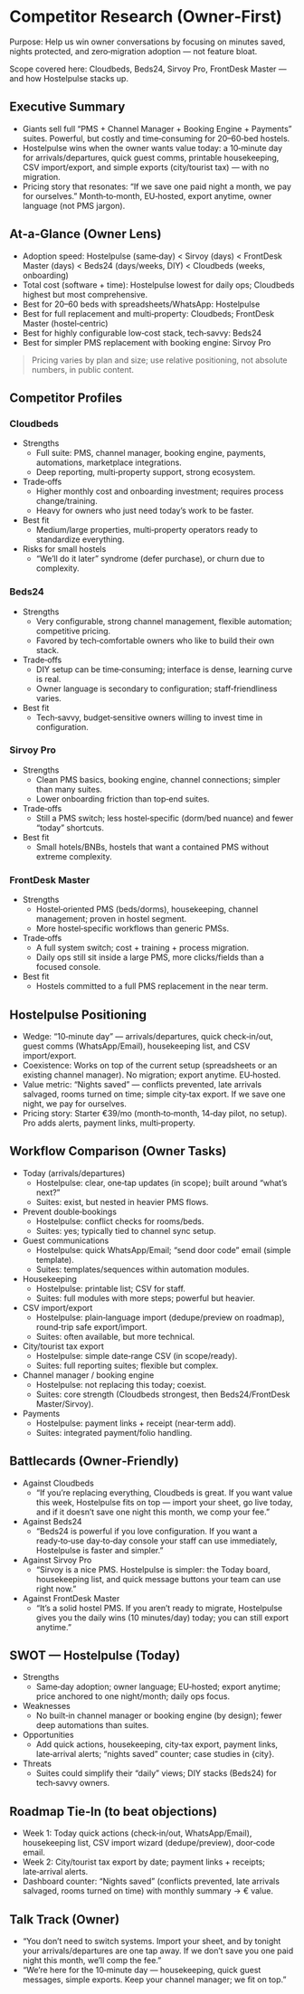 # Competitor Research (Owner‑First)

Purpose: Help us win owner conversations by focusing on minutes saved, nights protected, and zero‑migration adoption — not feature bloat.

Scope covered here: Cloudbeds, Beds24, Sirvoy Pro, FrontDesk Master — and how Hostelpulse stacks up.

## Executive Summary

- Giants sell full “PMS + Channel Manager + Booking Engine + Payments” suites. Powerful, but costly and time‑consuming for 20–60‑bed hostels.
- Hostelpulse wins when the owner wants value today: a 10‑minute day for arrivals/departures, quick guest comms, printable housekeeping, CSV import/export, and simple exports (city/tourist tax) — with no migration.
- Pricing story that resonates: “If we save one paid night a month, we pay for ourselves.” Month‑to‑month, EU‑hosted, export anytime, owner language (not PMS jargon).

## At‑a‑Glance (Owner Lens)

- Adoption speed: Hostelpulse (same‑day) < Sirvoy (days) < FrontDesk Master (days) < Beds24 (days/weeks, DIY) < Cloudbeds (weeks, onboarding)
- Total cost (software + time): Hostelpulse lowest for daily ops; Cloudbeds highest but most comprehensive.
- Best for 20–60 beds with spreadsheets/WhatsApp: Hostelpulse
- Best for full replacement and multi‑property: Cloudbeds; FrontDesk Master (hostel‑centric)
- Best for highly configurable low‑cost stack, tech‑savvy: Beds24
- Best for simpler PMS replacement with booking engine: Sirvoy Pro

> Pricing varies by plan and size; use relative positioning, not absolute numbers, in public content.

## Competitor Profiles

### Cloudbeds
- Strengths
  - Full suite: PMS, channel manager, booking engine, payments, automations, marketplace integrations.
  - Deep reporting, multi‑property support, strong ecosystem.
- Trade‑offs
  - Higher monthly cost and onboarding investment; requires process change/training.
  - Heavy for owners who just need today’s work to be faster.
- Best fit
  - Medium/large properties, multi‑property operators ready to standardize everything.
- Risks for small hostels
  - “We’ll do it later” syndrome (defer purchase), or churn due to complexity.

### Beds24
- Strengths
  - Very configurable, strong channel management, flexible automation; competitive pricing.
  - Favored by tech‑comfortable owners who like to build their own stack.
- Trade‑offs
  - DIY setup can be time‑consuming; interface is dense, learning curve is real.
  - Owner language is secondary to configuration; staff‑friendliness varies.
- Best fit
  - Tech‑savvy, budget‑sensitive owners willing to invest time in configuration.

### Sirvoy Pro
- Strengths
  - Clean PMS basics, booking engine, channel connections; simpler than many suites.
  - Lower onboarding friction than top‑end suites.
- Trade‑offs
  - Still a PMS switch; less hostel‑specific (dorm/bed nuance) and fewer “today” shortcuts.
- Best fit
  - Small hotels/BNBs, hostels that want a contained PMS without extreme complexity.

### FrontDesk Master
- Strengths
  - Hostel‑oriented PMS (beds/dorms), housekeeping, channel management; proven in hostel segment.
  - More hostel‑specific workflows than generic PMSs.
- Trade‑offs
  - A full system switch; cost + training + process migration.
  - Daily ops still sit inside a large PMS, more clicks/fields than a focused console.
- Best fit
  - Hostels committed to a full PMS replacement in the near term.

## Hostelpulse Positioning

- Wedge: “10‑minute day” — arrivals/departures, quick check‑in/out, guest comms (WhatsApp/Email), housekeeping list, and CSV import/export.
- Coexistence: Works on top of the current setup (spreadsheets or an existing channel manager). No migration; export anytime. EU‑hosted.
- Value metric: “Nights saved” — conflicts prevented, late arrivals salvaged, rooms turned on time; simple city‑tax export. If we save one night, we pay for ourselves.
- Pricing story: Starter €39/mo (month‑to‑month, 14‑day pilot, no setup). Pro adds alerts, payment links, multi‑property.

## Workflow Comparison (Owner Tasks)

- Today (arrivals/departures)
  - Hostelpulse: clear, one‑tap updates (in scope); built around “what’s next?”
  - Suites: exist, but nested in heavier PMS flows.
- Prevent double‑bookings
  - Hostelpulse: conflict checks for rooms/beds.
  - Suites: yes; typically tied to channel sync setup.
- Guest communications
  - Hostelpulse: quick WhatsApp/Email; “send door code” email (simple template).
  - Suites: templates/sequences within automation modules.
- Housekeeping
  - Hostelpulse: printable list; CSV for staff.
  - Suites: full modules with more steps; powerful but heavier.
- CSV import/export
  - Hostelpulse: plain‑language import (dedupe/preview on roadmap), round‑trip safe export/import.
  - Suites: often available, but more technical.
- City/tourist tax export
  - Hostelpulse: simple date‑range CSV (in scope/ready).
  - Suites: full reporting suites; flexible but complex.
- Channel manager / booking engine
  - Hostelpulse: not replacing this today; coexist.
  - Suites: core strength (Cloudbeds strongest, then Beds24/FrontDesk Master/Sirvoy).
- Payments
  - Hostelpulse: payment links + receipt (near‑term add).
  - Suites: integrated payment/folio handling.

## Battlecards (Owner‑Friendly)

- Against Cloudbeds
  - “If you’re replacing everything, Cloudbeds is great. If you want value this week, Hostelpulse fits on top — import your sheet, go live today, and if it doesn’t save one night this month, we comp your fee.”
- Against Beds24
  - “Beds24 is powerful if you love configuration. If you want a ready‑to‑use day‑to‑day console your staff can use immediately, Hostelpulse is faster and simpler.”
- Against Sirvoy Pro
  - “Sirvoy is a nice PMS. Hostelpulse is simpler: the Today board, housekeeping list, and quick message buttons your team can use right now.”
- Against FrontDesk Master
  - “It’s a solid hostel PMS. If you aren’t ready to migrate, Hostelpulse gives you the daily wins (10 minutes/day) today; you can still export anytime.”

## SWOT — Hostelpulse (Today)

- Strengths
  - Same‑day adoption; owner language; EU‑hosted; export anytime; price anchored to one night/month; daily ops focus.
- Weaknesses
  - No built‑in channel manager or booking engine (by design); fewer deep automations than suites.
- Opportunities
  - Add quick actions, housekeeping, city‑tax export, payment links, late‑arrival alerts; “nights saved” counter; case studies in {city}.
- Threats
  - Suites could simplify their “daily” views; DIY stacks (Beds24) for tech‑savvy owners.

## Roadmap Tie‑In (to beat objections)

- Week 1: Today quick actions (check‑in/out, WhatsApp/Email), housekeeping list, CSV import wizard (dedupe/preview), door‑code email.
- Week 2: City/tourist tax export by date; payment links + receipts; late‑arrival alerts.
- Dashboard counter: “Nights saved” (conflicts prevented, late arrivals salvaged, rooms turned on time) with monthly summary → € value.

## Talk Track (Owner)

- “You don’t need to switch systems. Import your sheet, and by tonight your arrivals/departures are one tap away. If we don’t save you one paid night this month, we’ll comp the fee.”
- “We’re here for the 10‑minute day — housekeeping, quick guest messages, simple exports. Keep your channel manager; we fit on top.”

